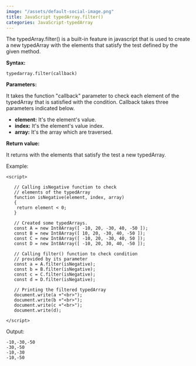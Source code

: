 ```yaml
---
image: "/assets/default-social-image.png"
title: JavaScript typedArray.filter()
categories: JavaScript-typedArray
---
```


The typedArray.filter() is a built-in feature in javascript that is used to create a new typedArray with the elements that satisfy the test defined by the given method.

**Syntax:**

`typedarray.filter(callback)`

**Parameters:**

It takes the function "callback" parameter to check each element of the typedArray that is satisfied with the condition. Callback takes three parameters indicated below.

* **element:** It's the element's value.
* **index:** It's the element's value index.
* **array:** It's the array which are traversed.

**Return value:**

It returns with the elements that satisfy the test a new typedArray.

Example:

```
<script> 
  
   // Calling isNegative function to check 
   // elements of the typedArray 
   function isNegative(element, index, array) 
   { 
    return element < 0; 
   } 
  
   // Created some typedArrays. 
   const A = new Int8Array([ -10, 20, -30, 40, -50 ]); 
   const B = new Int8Array([ 10, 20, -30, 40, -50 ]); 
   const C = new Int8Array([ -10, 20, -30, 40, 50 ]); 
   const D = new Int8Array([ -10, 20, 30, 40, -50 ]); 
  
   // Calling filter() function to check condition 
   // provided by its parameter 
   const a = A.filter(isNegative); 
   const b = B.filter(isNegative); 
   const c = C.filter(isNegative); 
   const d = D.filter(isNegative); 
  
   // Printing the filtered typedArray 
   document.write(a +"<br>"); 
   document.write(b +"<br>"); 
   document.write(c +"<br>"); 
   document.write(d); 
     
</script> 
```

Output:

```
-10,-30,-50
-30,-50
-10,-30
-10,-50
```